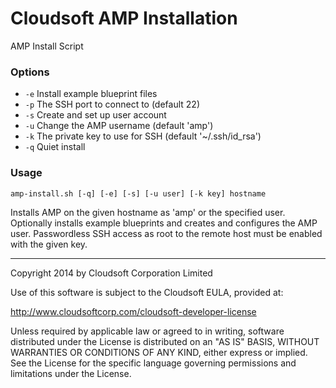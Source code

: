 Cloudsoft AMP Installation
==========================

AMP Install Script

### Options

* `-e` Install example blueprint files
* `-p` The SSH port to connect to (default 22)
* `-s` Create and set up user account
* `-u` Change the AMP username (default 'amp')
* `-k` The private key to use for SSH (default '~/.ssh/id_rsa')
* `-q` Quiet install

### Usage

`amp-install.sh [-q] [-e] [-s] [-u user] [-k key] hostname`

Installs AMP on the given hostname as 'amp' or the specified
user. Optionally installs example blueprints and creates and
configures the AMP user. Passwordless SSH access as root to
the remote host must be enabled with the given key.

----
Copyright 2014 by Cloudsoft Corporation Limited

Use of this software is subject to the Cloudsoft EULA, provided at:

  http://www.cloudsoftcorp.com/cloudsoft-developer-license

Unless required by applicable law or agreed to in writing, software
distributed under the License is distributed on an "AS IS" BASIS, WITHOUT
WARRANTIES OR CONDITIONS OF ANY KIND, either express or implied. See the
License for the specific language governing permissions and limitations
under the License.
